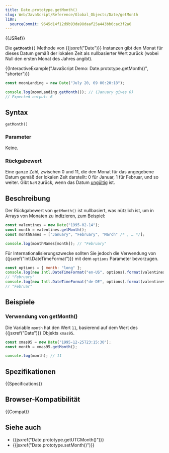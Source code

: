 ```yaml
---
title: Date.prototype.getMonth()
slug: Web/JavaScript/Reference/Global_Objects/Date/getMonth
l10n:
  sourceCommit: 9645d14f12d9b93da98daaf25a443bb6cac3f2a6
---
```


{{JSRef}}

Die **`getMonth()`** Methode von {{jsxref("Date")}} Instanzen gibt den Monat für dieses Datum gemäß der lokalen Zeit als nullbasierter Wert zurück (wobei Null den ersten Monat des Jahres angibt).

{{InteractiveExample("JavaScript Demo: Date.prototype.getMonth()", "shorter")}}

```js interactive-example
const moonLanding = new Date("July 20, 69 00:20:18");

console.log(moonLanding.getMonth()); // (January gives 0)
// Expected output: 6
```

## Syntax

```js-nolint
getMonth()
```

### Parameter

Keine.

### Rückgabewert

Eine ganze Zahl, zwischen 0 und 11, die den Monat für das angegebene Datum gemäß der lokalen Zeit darstellt: 0 für Januar, 1 für Februar, und so weiter. Gibt `NaN` zurück, wenn das Datum [ungültig](/de/docs/Web/JavaScript/Reference/Global_Objects/Date#the_epoch_timestamps_and_invalid_date) ist.

## Beschreibung

Der Rückgabewert von `getMonth()` ist nullbasiert, was nützlich ist, um in Arrays von Monaten zu indizieren, zum Beispiel:

```js
const valentines = new Date("1995-02-14");
const month = valentines.getMonth();
const monthNames = ["January", "February", "March" /* , … */];

console.log(monthNames[month]); // "February"
```

Für Internationalisierungszwecke sollten Sie jedoch die Verwendung von {{jsxref("Intl.DateTimeFormat")}} mit dem `options` Parameter bevorzugen.

```js
const options = { month: "long" };
console.log(new Intl.DateTimeFormat("en-US", options).format(valentines));
// "February"
console.log(new Intl.DateTimeFormat("de-DE", options).format(valentines));
// "Februar"
```

## Beispiele

### Verwendung von getMonth()

Die Variable `month` hat den Wert `11`, basierend auf dem Wert des {{jsxref("Date")}} Objekts `xmas95`.

```js
const xmas95 = new Date("1995-12-25T23:15:30");
const month = xmas95.getMonth();

console.log(month); // 11
```

## Spezifikationen

{{Specifications}}

## Browser-Kompatibilität

{{Compat}}

## Siehe auch

- {{jsxref("Date.prototype.getUTCMonth()")}}
- {{jsxref("Date.prototype.setMonth()")}}
